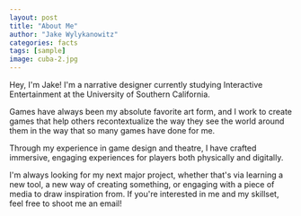 ```yaml
---
layout: post
title: "About Me"
author: "Jake Wylykanowitz"
categories: facts
tags: [sample]
image: cuba-2.jpg
---
```


Hey, I'm Jake! I'm a narrative designer currently studying Interactive Entertainment at the University of Southern California.

Games have always been my absolute favorite art form, and I work to create games that help others recontextualize the way they see the world around them in the way that so many games have done for me.

Through my experience in game design and theatre, I have crafted immersive, engaging experiences for players both physically and digitally.

I'm always looking for my next major project, whether that's via learning a new tool, a new way of creating something, or engaging with a piece of media to draw inspiration from. If you're interested in me and my skillset, feel free to shoot me an email!

